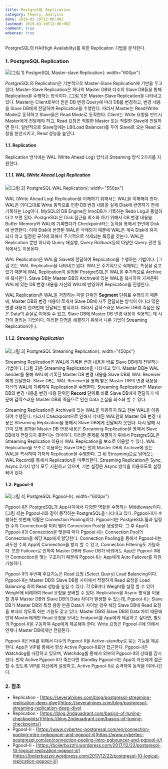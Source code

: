 ```yaml
---
title: PostgreSQL Replication
category: Theory, Analysis
date: 2019-03-10T12:00:00Z
lastmod: 2019-03-10T12:00:00Z
comment: true
adsense: true
---
```


PostgreSQL의 HA(High Availabilty)를 위한 Replicaiton 기법을 분석한다.

### 1. PostgreSQL Replication

![[그림 1] PostgreSQL Master-slave Replication]({{site.baseurl}}/images/theory_analysis/PostgreSQL_Replication/Master_Slave.PNG){: width="600px"}

PostgreSQL의 Replication은 기본적으로 Master-Slave Replication에 기반을 두고 있다. Master-Slave Replication은 하나의 Master DB와 다수의 Slave DB들을 통해 Replication을 수행하는 방식이다. [그림 1]은 Master-Slave Replication을 나타내고 있다. Master는 Client로부터 받은 DB 변경 Query에 따라 DB를 변경하고, 변경 내용을 Slave DB에게 전달하여 Replication을 수행한다. 따라서 Master는 Read/Write Mode로 동작하고 Slave들은 Read Mode로 동작한다. Client는 Write 요청을 반드시 Master에게 전달해야 하고, Read 요청은 적절한 Master 또는 적절한 Slave에 전달하면 된다. 일반적으로 Slave앞에는 LB(Load Balancer)를 두어 Slave로 오는 Read 요청을 분산시키고, Read 성능을 높인다.

#### 1.1. Replication

Replication 방식에는 WAL (Write Ahead Log) 방식과 Streaming 방식 2가지를 지원한다.

##### 1.1.1. WAL (Write Ahead Log) Replication

![[그림 2] PostgreSQL WAL Replication]({{site.baseurl}}/images/theory_analysis/PostgreSQL_Replication/WAL_Replication.PNG){: width="550px"}

WAL (Write Ahead Log) Replication을 이해하기 위해서는 WAL을 이해해야 한다. WAL은 의미그대로 Write 동작으로 인한 DB 변경 내용을 실제 Disk에 반영하기 전에 기록하는 Log이다. MySQL의 DB Engine인 InnoDB가 기록하는 Redo Log과 동일하다고 보면 된다. PostgreSQL은 Disk 접근을 최소화 하기 위해서 DB 변경 내용을 Buffer Memory와 WAL에 기록했다가 Checkpoint라는 동작을 통해서 한번에 Disk에 반영한다. 이때 Disk에 반영된 WAL은 삭제되기 때문에 WAL은 계속 Disk에 유지 되지 않고 일정한 규칙에 의해서 주기적으로 삭제되는 특징을 갖는다. WAL은 Replication 뿐만 아니라 Query 재실행, Query Rollback등의 다양한 Query 관련 동작에서도 이용된다.

WAL Replication은 WAL을 Slave에 전달하여 Replication을 수행하는 기법이다. [그림 2]는 WAL Replication을 나타내고 있다. WAL은 주기적으로 삭제되는 특징을 갖고있기 때문에 WAL Replication이 설정된 PostgreSQL은 WAL을 주기적으로 Archive에 복사한다. Slave DB는 Master DB의 Archive에 있는 WAL을 복사하여 가져온뒤 WAL에 있는 DB 변경 내용을 자신의 WAL에 반영하여 Replication을 진행한다.

WAL Replication은 WAL을 저장하는 파일 단위인 **Segment** 단위로 수행되기 때문에, Master DB의 변경 내용이 쪼개져 Slave DB에 자주 전달되는 방식이 아니라 많은 변경 내용이 한꺼번에 전달되는 방식이다. 따라서 갑작스러운 Master DB의 죽음은 많은 Data의 손실로 이어질 수 있고, Slave DB에 Master DB 변경 내용이 적용되는데 시간이 걸리는 기법이다. 이러한 단점을 해결하기 위해서 나온 기법이 Streaming Replication이다.

##### 1.1.2. Streaming Replication

![[그림 3] PostgreSQL Streaming Replication]({{site.baseurl}}/images/theory_analysis/PostgreSQL_Replication/Streaming_Replication.PNG){: width="450px"}

Streaming Replication은 WAL에 기록된 변경 내용을 바로 Slave DB에게 전달하는 기법이다. [그림 3]은 Streaming Replication을 나타내고 있다. Master DB는 WAL Sender를 통해 WAL에 기록된 Master DB 변경 내용을 Slave DB의 WAL Receiver에게 전달한다. Slave DB는 WAL Receiver을 통해 받은 Master DB의 변경 내용을 자신의 WAL에 기록하여 Replication을 수행한다. Streaming Replication은 Master DB의 변경 내용을 변경 내용 단위인 **Record** 단위로 바로 Slave DB에게 전달하기 때문에 갑작스러운 Master DB의 죽음으로 인한 Data 손실을 최소화 할 수 있다.

Streaming Replication은 Archive에 있는 WAL을 이용하지 않고 원본 WAL을 이용하여 수행된다. 따라서 Checkpoint으로 인해서 삭제된 WAL안의 Master DB 변경 내용은 Streaming Replication을 통해서 Slave DB에게 전달되지 못한다. 다시 말해 시간이 오래 경과된 Master DB 변경 내용은 Streaming Replication을 통해서 Slave DB에게 전달되지 못한다는 의미이다. 이러한 문제를 해결하기 위해서 PostgreSQL은 Streaming Replication 이용시 WAL Replication을 보조로 이용할 수 있다. WAL Replication을 보조로 이용하는 Slave DB는 먼져 Master DB의 Archive에 있는 WAL을 복사하여 가져와 Replication을 수행한다. 그 뒤 Streaming으로 넘어오는 WAL Record를 통해서 Replication을 마무리한다. Streaming Replication은 Sync, Async 2가지 방식 모두 지원하고 있으며, 기본 설정은 Async 방식을 이용하도록 설정되어 있다.

#### 1.2. Pgpool-II

![[그림 4] PostgreSQL Pgpool-II]({{site.baseurl}}/images/theory_analysis/PostgreSQL_Replication/Pgpool.PNG){: width="600px"}

Pgpool-II은 PostgreSQL과 App사이에서 다양한 역활을 수행하는 Middleware이다. [그림 4]는 Pgpool-II와 같이 동작하는 PostgreSQL을 나타내고 있다. Pgpool-II가 수행하는 첫번째 역활은 Connection Pooling이다. Pgpool-II는 PostgreSQL들과 일정한 수의 Connection을 미리 맺어 Connection Pool을 생성한다. 그 후 App이 Pgpool-II과 Connection을 맺을때 마다 Pgpool-II는 Connection Pool의 Connection을 해당 App에게 할당한다. Connection Pooling을 통해서 Pgpool-II는 과도한 수의 App의 Connection을 방지 할 수 있고, Connection Filtering도 가능하다. 또한 Failover로 인하여 Master DB와 Slave DB가 바뀌어도 App은 Pgpool-II에만 Connection을 맺는 구조이기 때문에 Pgpool-II는 App에게 Auto Failover를 지원가능하다.

Pgpool-II의 두번째 주요기능은 Read 요청 (Select Query) Load Balancing이다. Pgpool-II는 Master DB와 Slave DB들 사이에서 적절하게 Read 요청을 Load Balancing 하여 Read 성능을 높일 수 있다. 각 DB마다 Weight를 설정 할 수 있어 Weight에 비례하여 Read 요청을 분배할 수 있다. Replication을 Async 방식을 이용할 경우 Master DB와 Slave DB의 Data 차이가 발생할 수 있는데, Pgpool-II는 Slave DB가 Master DB와 특정 용량 만큼 Data가 차이날 경우 해당 Slave DB에 Read 요청을 보내지 않도록 하는 기능도 갖고 있다. Master DB와 Slave DB의 Data 차이 때문에 만약 Master에게만 Read 요청을 보내는 Endpoint를 App에게 제공하고 싶다면, 별도의 Pgpool-II을 구동하여 App에게 제공해야 한다. Write 요청은 Pgpool-II에 의해서 언제나 Master DB에게만 전달된다.

Pgpool-II은 HA를 위해서 다수의 Pgpool-II을 Active-standby로 묶는 기능을 제공한다. App은 VIP를 통해서 항상 Active Pgpool-II로만 접근한다. Pgpool-II은 Watchdog를 내장하고 있으며, Watchdog를 통해서 외부의 Pgpool-II의 상태를 감시한다. 만약 Active Pgpool-II가 죽는다면 Standby Pgpool-II는 App이 자신에게 접근 할 수 있도록 VIP를 자신에게 설정하고, Active Pgpool-II로 승격하여 동작을 이어나간다.

### 2. 참조

* Replication - [https://severalnines.com/blog/postgresql-streaming-replication-deep-dive](https://severalnines.com/blog/postgresql-streaming-replication-deep-dive)
* Replication - [https://blog.2ndquadrant.com/basics-of-tuning-checkpoints/](https://blog.2ndquadrant.com/basics-of-tuning-checkpoints/)
* Pgpool-II - [https://www.cybertec-postgresql.com/en/connection-pooling-intro-pgbouncer-and-pgpool-ii](https://www.cybertec-postgresql.com/en/connection-pooling-intro-pgbouncer-and-pgpool-ii/)
* Pgpool-II - [https://boilerbuzzni.wordpress.com/2017/12/22/postgresql-10-logical-replication-pgpool-ii/](https://boilerbuzzni.wordpress.com/2017/12/22/postgresql-10-logical-replication-pgpool-ii/)